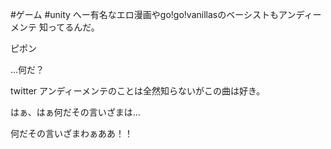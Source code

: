 #ゲーム #unity 
へー有名なエロ漫画やgo!go!vanillasのベーシストもアンディーメンテ
知ってるんだ。

ピポン

...何だ？

twitter
アンディーメンテのことは全然知らないがこの曲は好き。

はぁ、はぁ何だその言いざまは...

何だその言いざまわぁああ！！
